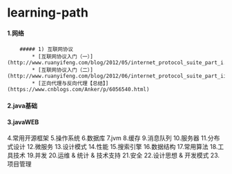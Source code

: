 ﻿# learning-path
#### 1.网络
		##### 1) 互联网协议
			* [互联网协议入门（一）](http://www.ruanyifeng.com/blog/2012/05/internet_protocol_suite_part_i.html)
			* [互联网协议入门（二）](http://www.ruanyifeng.com/blog/2012/06/internet_protocol_suite_part_ii.html)
			* [正向代理与反向代理【总结】](https://www.cnblogs.com/Anker/p/6056540.html)
#### 2.java基础
#### 3.javaWEB
4.常用开源框架
5.操作系统
6.数据库
7.jvm
8.缓存
9.消息队列
10.服务器
11.分布式设计
12.微服务
13.设计模式
14.性能
15.搜索引擎
16.数据结构
17.常用算法
18.工具技术
19.并发
20.运维 & 统计 & 技术支持
21.安全
22.设计思想 & 开发模式
23.项目管理
